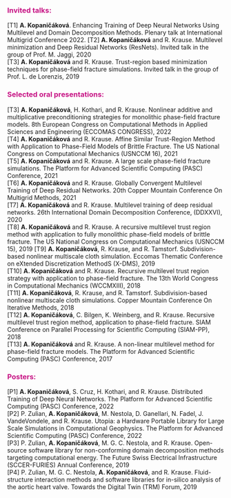 
### <span style="color:rgb(199, 21, 133)">Invited talks:</span>
[T1] **A. Kopaničáková**. Enhancing Training of Deep Neural Networks Using Multilevel and Domain Decomposition Methods. Plenary talk at International Multigrid Conference 2022.
[T2] **A. Kopaničáková** and R. Krause. Multilevel minimization and Deep Residual Networks (ResNets). Invited talk in the group of Prof. M. Jaggi, 2020<br />
[T3] **A. Kopaničáková** and R. Krause. Trust-region based minimization techniques for phase-field fracture simulations. Invited talk in the group of Prof. L. de Lorenzis, 2019<br />


### <span style="color:rgb(199, 21, 133)">Selected oral presentations:</span>
[T3] **A. Kopaničáková**, H. Kothari, and R. Krause. Nonlinear additive and multiplicative preconditioning strategies for monolithic phase-field fracture models. 8th European Congress on Computational Methods in Applied Sciences and Engineering (ECCOMAS CONGRESS), 2022<br />
[T4] **A. Kopaničáková** and R. Krause. Affine Similar Trust-Region Method with Application to Phase-Field Models of Brittle Fracture. The US National Congress on Computational Mechanics (USNCCM 16), 2021<br />
[T5] **A. Kopaničáková** and R. Krause. A large scale phase-field fracture simulations. The Platform for Advanced Scientific Computing (PASC) Conference, 2021<br />
[T6] **A. Kopaničáková** and R. Krause. Globally Convergent Multilevel Training of Deep Residual Networks. 20th Copper Mountain Conference On Multigrid Methods, 2021<br />
[T7] **A. Kopaničáková** and R. Krause. Multilevel training of deep residual networks. 26th International Domain Decomposition Conference, (DDXXVI), 2020<br />
[T8] **A. Kopaničáková** and R. Krause. A recursive multilevel trust region method with application to fully monolithic phase-field models of brittle fracture. The US National Congress on Computational Mechanics (USNCCM 15), 2019
[T9] **A. Kopaničáková**, R. Krause, and R. Tamstorf. Subdivision-based nonlinear multiscale cloth simulation. Eccomas Thematic Conference on eXtended Discretization MethodS (X-DMS), 2019<br />
[T10] **A. Kopaničáková** and R. Krause. Recursive multilevel trust region strategy with application to phase-field fracture. The 13th World Congress in Computational Mechanics (WCCMXIII), 2018<br />
[T11] **A. Kopaničáková**, R. Krause, and R. Tamstorf. Subdivision-based nonlinear multiscale cloth simulations. Copper Mountain Conference On Iterative Methods, 2018<br />
[T12] **A. Kopaničáková**, C. Bilgen, K. Weinberg, and R. Krause. Recursive multilevel trust region method, application to phase-field fracture. SIAM Conference on Parallel Processing for Scientific Computing (SIAM-PP), 2018<br />
[T13] **A. Kopaničáková** and R. Krause. A non-linear multilevel method for phase-field fracture models. The Platform for Advanced Scientific Computing (PASC) Conference, 2017<br />


### <span style="color:rgb(199, 21, 133)">Posters:</span>
[P1] **A. Kopaničáková**, S. Cruz, H. Kothari, and R. Krause. Distributed Training of Deep Neural Networks. The
Platform for Advanced Scientific Computing (PASC) Conference, 2022<br />
[P2] P. Zulian, **A. Kopaničáková**, M. Nestola, D. Ganellari, N. Fadel, J. VandeVondele, and R. Krause. Utopia: a Hardware Portable Library for Large Scale Simulations in Computational Geophysics. The Platform for Advanced Scientific Computing (PASC) Conference, 2022<br />
[P3] P. Zulian, **A. Kopaničáková**, M. G. C. Nestola, and R. Krause. Open-source software library for non-conforming domain decomposition methods targeting computational energy. The Future Swiss Electrical Infrastructure (SCCER-FURIES) Annual Conference, 2019<br />
[P4] P. Zulian, M. G. C. Nestola, **A. Kopaničáková**, and R. Krause. Fluid-structure interaction methods and software libraries for in-silico analysis of the aortic heart valve. Towards the Digital Twin (TRM) Forum, 2019<br />



